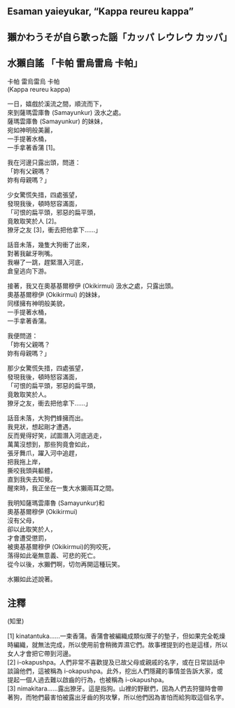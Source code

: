 ## Esaman yaieyukar, “Kappa reureu kappa”     
## 獺かわうそが自ら歌った謡「カッパ レウレウ カッパ」    
## 水獺自謠 「卡帕 雷烏雷烏 卡帕」    
    
卡帕 雷烏雷烏 卡帕     
(Kappa reureu kappa)    
    
一日，嬉戲於溪流之間，順流而下，    
來到薩瑪雲庫魯 (Samayunkur) 汲水之處。    
薩瑪雲庫魯 (Samayunkur) 的妹妹，  
宛如神明般美麗，    
一手提著水桶，    
一手拿著香蒲 [1]。    
    
我在河邊只露出頭，問道：    
「妳有父親嗎？    
妳有母親嗎？」    
    
少女驚慌失措，四處張望，    
發現我後，頓時怒容滿面，    
「可恨的扁平頭，邪惡的扁平頭，    
竟敢取笑於人 [2]。    
獠牙之友 [3]，衝去把他拿下……」    
    
話音未落，幾隻大狗衝了出來，    
對著我齜牙咧嘴。    
我嚇了一跳，趕緊潛入河底，    
倉皇逃向下游。    
    
接著，我又在奧基基爾穆伊 (Okikirmui) 汲水之處，只露出頭。    
奧基基爾穆伊 (Okikirmui) 的妹妹，  
同樣擁有神明般美貌，    
一手提著水桶，    
一手拿著香蒲。    
  
我便問道：    
「妳有父親嗎？    
妳有母親嗎？」    
    
那少女驚慌失措，四處張望，    
發現我後，頓時怒容滿面，    
「可恨的扁平頭，邪惡的扁平頭，    
竟敢取笑於人。    
獠牙之友，衝去把他拿下……」    
  
話音未落，大狗們蜂擁而出。    
我見狀，想起剛才遭遇，    
反而覺得好笑，試圖潛入河底逃走，    
萬萬沒想到，那些狗竟會如此，    
張牙舞爪，躍入河中追趕，    
把我拖上岸，    
撕咬我頭與軀體，    
直到我失去知覺。    
醒來時，我正坐在一隻大水獺兩耳之間。    
    
我明知薩瑪雲庫魯 (Samayunkur)和    
奧基基爾穆伊 (Okikirmui)    
沒有父母，    
卻以此取笑於人，    
才會遭受懲罰，    
被奧基基爾穆伊 (Okikirmui)的狗咬死，    
落得如此毫無意義、可悲的死亡。    
從今以後，水獺們啊，切勿再開這種玩笑。    
    
水獺如此述說著。    
    
## 注釋    
(知里)       
    
[1] kinatantuka......一束香蒲。香蒲會被編織成類似蓆子的墊子，但如果完全乾燥時編織，就無法完成，所以使用前會稍微弄濕它們。故事裡提到的也是這樣，所以女人才會把它帶到河邊。      
[2] i-okapushpa。人們非常不喜歡提及已故父母或親戚的名字，或在日常談話中談論他們，這被稱為 i-okapushpa。此外，挖出人們隱藏的事情並告訴大家，或提起一個人過去難以啟齒的行為，也被稱為 i-okapushpa。      
[3] nimakitara......露出獠牙。這是指狗。山裡的野獸們，因為人們去狩獵時會帶著狗，而牠們最害怕被露出牙齒的狗攻擊，所以他們因為害怕而給狗取這個名字。      
    
